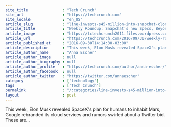 ```yaml
---
site_title               : "Tech Crunch"
site_url                 : "https://techcrunch.com"
site_locale              : "en_US"
article_slug             : "line-invests-s45-million-into-snapchat-clone-snow"
article_title            : "Weekly Roundup: Snapchat’s new Specs, Beyoncé is a tech investor and SpaceX’s plans to colonize Mars"
article_image            : "https://tctechcrunch2011.files.wordpress.com/2016/09/snapchat-spectacles.jpg?w=764&h=400&crop=1"
article_url              : "https://techcrunch.com/2016/09/30/weekly-roundup-snapchats-new-specs-beyonce-is-a-tech-investor-and-spacexs-plans-to-colonize-mars/"
article_published_at     : "2016-09-30T14:14:30-03:00"
article_description      : "This week, Elon Musk revealed SpaceX's plan for humans to inhabit Mars, Google rebranded its cloud services and rumors swirled about a Twitter bid. These are..."
article_author_name      : "Anna Escher"
article_author_image     : null
article_author_biography : null
article_author_profile   : "https://techcrunch.com/author/anna-escher/"
article_author_facebook  : null
article_author_twitter   : "https://twitter.com/annaescher"
category                 : ['technology']
tags                     : ['Tech Crunch']
permalink                : "/:categories/line-invests-s45-million-into-snapchat-clone-snow/"
layout                   : post
---
```


This week, Elon Musk revealed SpaceX's plan for humans to inhabit Mars, Google rebranded its cloud services and rumors swirled about a Twitter bid. These are...
